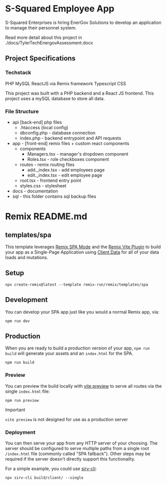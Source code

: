 # S-Squared Employee App
S-Squared Enterprises is hiring EnerGov Solutions to develop an application to manage their personnel system.

Read more detail about this project in ./docs/TylerTechEnergovAssessment.docx

## Project Specifications
### Techstack
PHP
MySQL
ReactJS via Remix framework
Typescript
CSS


This project was built with a PHP backend and a React JS frontend.
This project uses a mySQL database to store all data.

### File Structure
* api [back-end] php files
    * .htaccess (local config)
    * dbconfig.php - database connection
    * index.php - backend entrypoint and API requests
* app - [front-end] remix files + custom react components 
    * components
        * Managers.tsx - manager's dropdown component 
        * Roles.tsx - role checkboxes component
    * routes - remix routing files
        * add._index.tsx - add employees page
        * edit._index.tsx - edit employee page
    * root.tsx - frontend entry point
    * styles.css - stylesheet
* docs - documentation
* sql - this folder contains sql backup files


# Remix README.md
## templates/spa

This template leverages [Remix SPA Mode](https://remix.run/docs/en/main/future/spa-mode) and the [Remix Vite Plugin](https://remix.run/docs/en/main/future/vite) to build your app as a Single-Page Application using [Client Data](https://remix.run/docs/en/main/guides/client-data) for all of your data loads and mutations.

## Setup

```shellscript
npx create-remix@latest --template remix-run/remix/templates/spa
```

## Development

You can develop your SPA app just like you would a normal Remix app, via:

```shellscript
npm run dev
```

## Production

When you are ready to build a production version of your app, `npm run build` will generate your assets and an `index.html` for the SPA.

```shellscript
npm run build
```

### Preview

You can preview the build locally with [vite preview](https://vitejs.dev/guide/cli#vite-preview) to serve all routes via the single `index.html` file:

```shellscript
npm run preview
```

> [!IMPORTANT]
>
> `vite preview` is not designed for use as a production server

### Deployment

You can then serve your app from any HTTP server of your choosing. The server should be configured to serve multiple paths from a single root `/index.html` file (commonly called "SPA fallback"). Other steps may be required if the server doesn't directly support this functionality.

For a simple example, you could use [sirv-cli](https://www.npmjs.com/package/sirv-cli):

```shellscript
npx sirv-cli build/client/ --single
```
